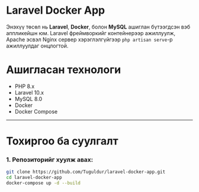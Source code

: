 # Laravel Docker App

Энэхүү төсөл нь **Laravel**, **Docker**, болон **MySQL** ашиглан бүтээгдсэн вэб аппликейшн юм.
 Laravel фреймворкийг контейнерээр ажиллуулж, Apache эсвэл Nginx сервер хэрэглэлгүйгээр `php artisan serve`-р ажиллуулдаг онцлогтой.




# Ашигласан технологи

- PHP 8.x
- Laravel 10.x
- MySQL 8.0
- Docker
- Docker Compose

---

# Тохиргоо ба суулгалт

### 1. Репозиторийг хуулж авах:
```bash
git clone https://github.com/Tuguldur/laravel-docker-app.git
cd laravel-docker-app
docker-compose up -d --build



